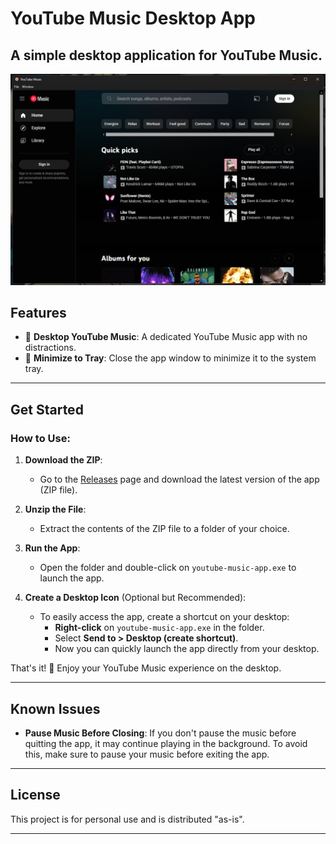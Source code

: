 # YouTube Music Desktop App

A simple desktop application for **YouTube Music**.
---
![YTMusic](assets/ytmp.png)
## Features

- 🎵 **Desktop YouTube Music**: A dedicated YouTube Music app with no distractions.
- 🔄 **Minimize to Tray**: Close the app window to minimize it to the system tray.

---

## Get Started

### How to Use:

1. **Download the ZIP**:
   - Go to the [Releases](https://github.com/nubsuki/YouTube-Music-Player/releases) page and download the latest version of the app (ZIP file).

2. **Unzip the File**:
   - Extract the contents of the ZIP file to a folder of your choice.

3. **Run the App**:
   - Open the folder and double-click on `youtube-music-app.exe` to launch the app.

4. **Create a Desktop Icon** (Optional but Recommended):
   - To easily access the app, create a shortcut on your desktop:
     - **Right-click** on `youtube-music-app.exe` in the folder.
     - Select **Send to > Desktop (create shortcut)**.
     - Now you can quickly launch the app directly from your desktop.

That's it! 🎉 Enjoy your YouTube Music experience on the desktop.

---

## Known Issues

- **Pause Music Before Closing**: If you don't pause the music before quitting the app, it may continue playing in the background. To avoid this, make sure to pause your music before exiting the app.

---

## License
This project is for personal use and is distributed "as-is".

---